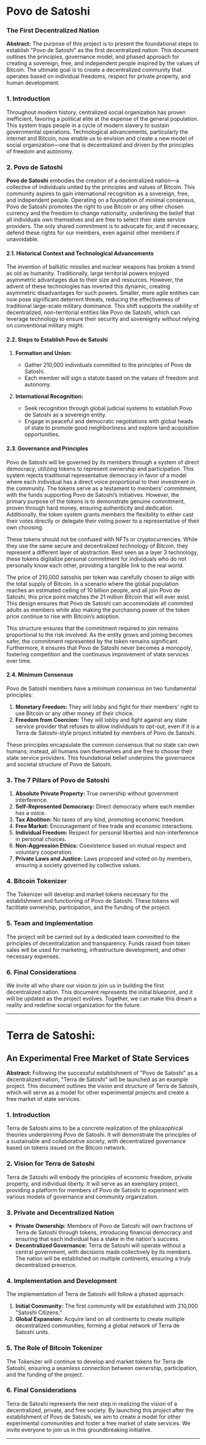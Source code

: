 
# Povo de Satoshi

### The First Decentralized Nation

**Abstract:** The purpose of this project is to present the foundational steps to establish "Povo de Satoshi" as the first decentralized nation. This document outlines the principles, governance model, and phased approach for creating a sovereign, free, and independent people inspired by the values of Bitcoin. The ultimate goal is to create a decentralized community that operates based on individual freedoms, respect for private property, and human development.

### 1. Introduction

Throughout modern history, centralized social organization has proven inefficient, favoring a political elite at the expense of the general population. This system traps people in a cycle of modern slavery to sustain governmental operations. Technological advancements, particularly the internet and Bitcoin, now enable us to envision and create a new model of social organization—one that is decentralized and driven by the principles of freedom and autonomy.

### 2. Povo de Satoshi

**Povo de Satoshi** embodies the creation of a decentralized nation—a collective of individuals united by the principles and values of Bitcoin. This community aspires to gain international recognition as a sovereign, free, and independent people. Operating on a foundation of minimal consensus, Povo de Satoshi promotes the right to use Bitcoin or any other chosen currency and the freedom to change nationality, underlining the belief that all individuals own themselves and are free to select their state service providers. The only shared commitment is to advocate for, and if necessary, defend these rights for our members, even against other members if unavoidable.

#### 2.1. Historical Context and Technological Advancements

The invention of ballistic missiles and nuclear weapons has broken a trend as old as humanity. Traditionally, large territorial powers enjoyed asymmetric advantages due to their size and resources. However, the advent of these technologies has inverted this dynamic, creating asymmetric disadvantages for such powers. Smaller, more agile entities can now pose significant deterrent threats, reducing the effectiveness of traditional large-scale military dominance. This shift supports the viability of decentralized, non-territorial entities like Povo de Satoshi, which can leverage technology to ensure their security and sovereignty without relying on conventional military might.

#### 2.2. Steps to Establish Povo de Satoshi

1. **Formation and Union:** 
   - Gather 210,000 individuals committed to the principles of Povo de Satoshi.
   - Each member will sign a statute based on the values of freedom and autonomy.

2. **International Recognition:** 
   - Seek recognition through global judicial systems to establish Povo de Satoshi as a sovereign entity.
   - Engage in peaceful and democratic negotiations with global heads of state to promote good neighborliness and explore land acquisition opportunities.

#### 2.3. Governance and Principles

Povo de Satoshi will be governed by its members through a system of direct democracy, utilizing tokens to represent ownership and participation. This system rejects traditional representative democracy in favor of a model where each individual has a direct voice proportional to their investment in the community. The tokens serve as a testament to members’ commitment, with the funds supporting Povo de Satoshi’s initiatives. However, the primary purpose of the tokens is to demonstrate genuine commitment, proven through hard money, ensuring authenticity and dedication. Additionally, the token system grants members the flexibility to either cast their votes directly or delegate their voting power to a representative of their own choosing.

These tokens should not be confused with NFTs or cryptocurrencies. While they use the same secure and decentralized technology of Bitcoin, they represent a different layer of abstraction. Best seen as a layer 3 technology, these tokens digitalize personal commitment for individuals who do not personally know each other, providing a tangible link to the real world.

The price of 210,000 satoshis per token was carefully chosen to align with the total supply of Bitcoin. In a scenario where the global population reaches an estimated ceiling of 10 billion people, and all join Povo de Satoshi, this price point matches the 21 million Bitcoin that will ever exist. This design ensures that Povo de Satoshi can accommodate all commited adults as members while also making the purchasing power of the token price continue to rise with Bitcoin’s adoption.

This structure ensures that the commitment required to join remains proportional to the risk involved. As the entity grows and joining becomes safer, the commitment represented by the token remains significant. Furthermore, it ensures that Povo de Satoshi never becomes a monopoly, fostering competition and the continuous improvement of state services over time.

#### 2.4. Minimum Consensus

Povo de Satoshi members have a minimum consensus on two fundamental principles:
1. **Monetary Freedom:** They will lobby and fight for their members' right to use Bitcoin or any other money of their choice.
2. **Freedom from Coercion:** They will lobby and fight against any state service provider that refuses to allow individuals to opt-out, even if it is a Terra de Satoshi-style project initiated by members of Povo de Satoshi.

These principles encapsulate the common consensus that no state can own humans; instead, all humans own themselves and are free to choose their state service providers. This foundational belief underpins the governance and societal structure of Povo de Satoshi.

### 3. The 7 Pillars of Povo de Satoshi

1. **Absolute Private Property:** True ownership without government interference.
2. **Self-Represented Democracy:** Direct democracy where each member has a voice.
3. **Tax Abolition:** No taxes of any kind, promoting economic freedom.
4. **Free Market:** Encouragement of free trade and economic interactions.
5. **Individual Freedom:** Respect for personal liberties and non-interference in personal choices.
6. **Non-Aggression Ethics:** Coexistence based on mutual respect and voluntary cooperation.
7. **Private Laws and Justice:** Laws proposed and voted on by members, ensuring a society governed by collective values.

### 4. Bitcoin Tokenizer

The Tokenizer will develop and market tokens necessary for the establishment and functioning of Povo de Satoshi. These tokens will facilitate ownership, participation, and the funding of the project.

### 5. Team and Implementation

The project will be carried out by a dedicated team committed to the principles of decentralization and transparency. Funds raised from token sales will be used for marketing, infrastructure development, and other necessary expenses.

### 6. Final Considerations

We invite all who share our vision to join us in building the first decentralized nation. This document represents the initial blueprint, and it will be updated as the project evolves. Together, we can make this dream a reality and redefine social organization for the future.

---

# Terra de Satoshi:

## An Experimental Free Market of State Services

**Abstract:** Following the successful establishment of "Povo de Satoshi" as a decentralized nation, "Terra de Satoshi" will be launched as an example project. This document outlines the vision and structure of Terra de Satoshi, which will serve as a model for other experimental projects and create a free market of state services.

### 1. Introduction

Terra de Satoshi aims to be a concrete realization of the philosophical theories underpinning Povo de Satoshi. It will demonstrate the principles of a sustainable and collaborative society, with decentralized governance based on tokens issued on the Bitcoin network.

### 2. Vision for Terra de Satoshi

Terra de Satoshi will embody the principles of economic freedom, private property, and individual liberty. It will serve as an exemplary project, providing a platform for members of Povo de Satoshi to experiment with various models of governance and community organization.

### 3. Private and Decentralized Nation

- **Private Ownership:** Members of Povo de Satoshi will own fractions of Terra de Satoshi through tokens, introducing financial democracy and ensuring that each individual has a stake in the nation's success.
- **Decentralized Governance:** Terra de Satoshi will operate without a central government, with decisions made collectively by its members. The nation will be established on multiple continents, ensuring a truly decentralized presence.

### 4. Implementation and Development

The implementation of Terra de Satoshi will follow a phased approach:

1. **Initial Community:** The first community will be established with 210,000 "Satoshi Citizens."
2. **Global Expansion:** Acquire land on all continents to create multiple decentralized communities, forming a global network of Terra de Satoshi units.

### 5. The Role of Bitcoin Tokenizer

The Tokenizer will continue to develop and market tokens for Terra de Satoshi, ensuring a seamless connection between ownership, participation, and the funding of the project.

### 6. Final Considerations

Terra de Satoshi represents the next step in realizing the vision of a decentralized, private, and free society. By launching this project after the establishment of Povo de Satoshi, we aim to create a model for other experimental communities and foster a free market of state services. We invite everyone to join us in this groundbreaking initiative.

---

